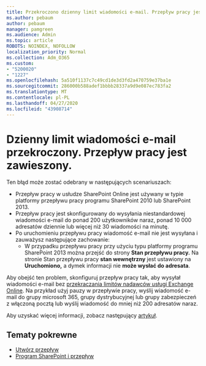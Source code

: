 ```yaml
---
title: Przekroczono dzienny limit wiadomości e-mail. Przepływ pracy jest zawieszony.
ms.author: pebaum
author: pebaum
manager: pamgreen
ms.audience: Admin
ms.topic: article
ROBOTS: NOINDEX, NOFOLLOW
localization_priority: Normal
ms.collection: Adm_O365
ms.custom:
- "5200020"
- "1227"
ms.openlocfilehash: 5a510f1137c7c49cd1de3d3fd2a470759e37ba1e
ms.sourcegitcommit: 286000b588adef1bbbb28337a9d9e087ec783fa2
ms.translationtype: MT
ms.contentlocale: pl-PL
ms.lasthandoff: 04/27/2020
ms.locfileid: "43908714"
---
```

# <a name="daily-email-limit-exceeded-workflow-is-suspended"></a>Dzienny limit wiadomości e-mail przekroczony. Przepływ pracy jest zawieszony.

Ten błąd może zostać odebrany w następujących scenariuszach:

- Przepływ pracy w usłudze SharePoint Online jest używany w typie platformy przepływu pracy programu SharePoint 2010 lub SharePoint 2013.
- Przepływ pracy jest skonfigurowany do wysyłania niestandardowej wiadomości e-mail do ponad 200 użytkowników naraz, ponad 10 000 adresatów dziennie lub więcej niż 30 wiadomości na minutę.
- Po uruchomieniu przepływu pracy wiadomość e-mail nie jest wysyłana i zauważysz następujące zachowanie:
    - W przypadku przepływu pracy przy użyciu typu platformy programu SharePoint 2013 można przejść do strony **Stan przepływu pracy.** Na stronie Stan przepływu pracy **stan wewnętrzny** jest ustawiony na **Uruchomiono,** a dymek informacji nie **może wysłać do adresata**.

Aby obejść ten problem, skonfiguruj przepływ pracy tak, aby wysyłał wiadomości e-mail bez [przekraczania limitów nadawców usługi Exchange Online](https://docs.microsoft.com/office365/servicedescriptions/exchange-online-service-description/exchange-online-limits#recipientlimits). Na przykład użyj pauzy w przepływie pracy, wyślij wiadomość e-mail do grupy microsoft 365, grupy dystrybucyjnej lub grupy zabezpieczeń z włączoną pocztą lub wyślij wiadomość do mniej niż 200 adresatów naraz.


Aby uzyskać więcej informacji, zobacz następujący [artykuł](https://support.microsoft.com/help/3150442/daily-email-limit-has-exceeded-and-your-workflow-has-been-suspended-or).

## <a name="related-topics"></a>Tematy pokrewne
- [Utwórz przepływ](https://support.office.com/article/Create-a-flow-for-a-list-or-library-in-SharePoint-Online-or-OneDrive-for-Business-a9c3e03b-0654-46af-a254-20252e580d01) 
- [Program SharePoint i przepływ](https://flow.microsoft.com/blog/sharepoint-and-flow/) 